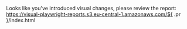 Looks like you've introduced visual changes, please review the report: https://visual-playwright-reports.s3.eu-central-1.amazonaws.com/${ .pr }/index.html